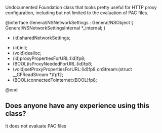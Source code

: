 Undocumented Foundation class that looks pretty useful for HTTP proxy configuration, including but not limited to the evaluation of PAC files.

    
@interface General/NSNetworkSettings : General/NSObject
{
    General/NSNetworkSettingsInternal *_internal;
}

+ (id)sharedNetworkSettings;
- (id)init;
- (void)dealloc;
- (id)proxyPropertiesForURL:(id)fp8;
- (BOOL)isProxyNeededForURL:(id)fp8;
- (void)setProxyPropertiesForURL:(id)fp8 onStream:(struct __CFReadStream *)fp12;
- (BOOL)connectedToInternet:(BOOL)fp8;

@end


Does anyone have any experience using this class?
----
It does not evaluate PAC files